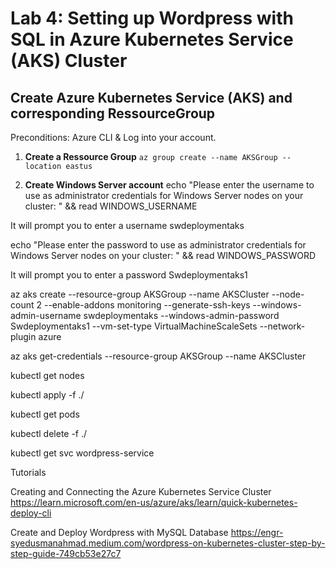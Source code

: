 # Lab 4: Setting up Wordpress with SQL in Azure Kubernetes Service (AKS) Cluster

## Create Azure Kubernetes Service (AKS) and corresponding RessourceGroup

Preconditions: Azure CLI & Log into your account.

1. **Create a Ressource Group**
   `az group create --name AKSGroup --location eastus`

2. **Create Windows Server account**
   echo "Please enter the username to use as administrator credentials for Windows Server nodes on your cluster: " && read WINDOWS_USERNAME

It will prompt you to enter a username
swdeploymentaks

echo "Please enter the password to use as administrator credentials for Windows Server nodes on your cluster: " && read WINDOWS_PASSWORD

It will prompt you to enter a password
Swdeploymentaks1

az aks create --resource-group AKSGroup --name AKSCluster --node-count 2 --enable-addons monitoring --generate-ssh-keys --windows-admin-username swdeploymentaks --windows-admin-password Swdeploymentaks1 --vm-set-type VirtualMachineScaleSets --network-plugin azure

az aks get-credentials --resource-group AKSGroup --name AKSCluster

kubectl get nodes

kubectl apply -f ./

kubectl get pods

kubectl delete -f ./

kubectl get svc wordpress-service

Tutorials

Creating and Connecting the Azure Kubernetes Service Cluster
https://learn.microsoft.com/en-us/azure/aks/learn/quick-kubernetes-deploy-cli

Create and Deploy Wordpress with MySQL Database
https://engr-syedusmanahmad.medium.com/wordpress-on-kubernetes-cluster-step-by-step-guide-749cb53e27c7
